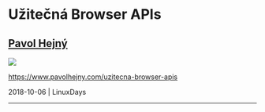 # Užitečná Browser APIs
## [Pavol Hejný](https://www.pavolhejny.com/)



![](https://api.qrserver.com/v1/create-qr-code/?size=150x150&data=https://www.pavolhejny.com/uzitecna-browser-apis)

https://www.pavolhejny.com/uzitecna-browser-apis


<footer>2018-10-06 | LinuxDays </footer>

---

